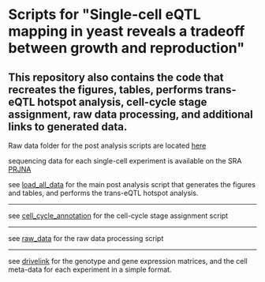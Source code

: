 # Scripts for "Single-cell eQTL mapping in yeast reveals a tradeoff between growth and reproduction" 
## This repository also contains the code that recreates the figures, tables, performs trans-eQTL hotspot analysis, cell-cycle stage assignment, raw data processing, and additional links to generated data.

Raw data folder for the post analysis scripts are located [here](https://drive.google.com/drive/folders/1SAUYxO7EhUq-FQLzrc__Lm_0dVF06oIj?usp=drive_link)

sequencing data for each single-cell experiment is available on the SRA [PRJNA](http://ncbi.com)

see [load_all_data](load_all_data.R) for the main post analysis script that generates the figures and tables, and performs the trans-eQTL hotspot analysis.

-----

see [cell_cycle_annotation](cell_cycle_annotation/cell_cycle_annotation.R) for the cell-cycle stage assignment script

-----------------

see [raw_data](raw_data_processing/extract_parents_and_vatrix_hoff.sh) for the raw data processing script

------------------

see [drivelink](drivelink.com) for the genotype and gene expression matrices, and the cell meta-data for each experiment in a simple format.
